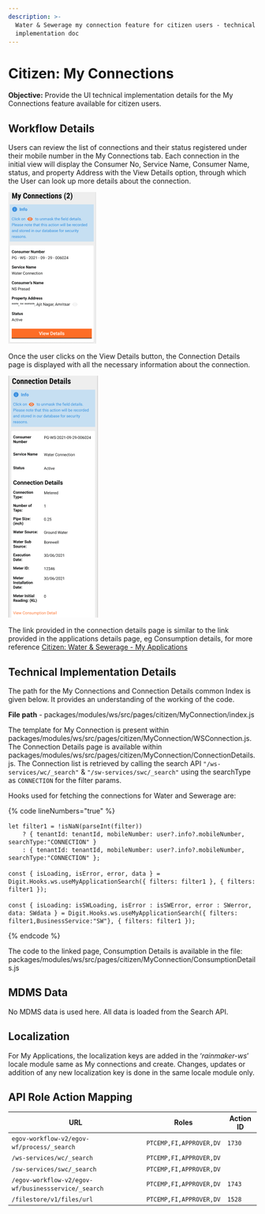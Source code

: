 ```yaml
---
description: >-
  Water & Sewerage my connection feature for citizen users - technical
  implementation doc
---
```


# Citizen: My Connections

**Objective:** Provide the UI technical implementation details for the My Connections feature available for citizen users.

## Workflow Details

Users can review the list of connections and their status registered under their mobile number in the My Connections tab. Each connection in the initial view will display the Consumer No, Service Name, Consumer Name, status, and property Address with the View Details option, through which the User can look up more details about the connection.

![](<../../../../../.gitbook/assets/image (156).png>)

Once the user clicks on the View Details button, the Connection Details page is displayed with all the necessary information about the connection.

![](<../../../../../.gitbook/assets/image (270).png>)

The link provided in the connection details page is similar to the link provided in the applications details page, eg Consumption details, for more reference [Citizen: Water & Sewerage - My Applications](citizen-my-applications.md)

## **Technical Implementation Details**

The path for the My Connections and Connection Details common Index is given below. It provides an understanding of the working of the code.&#x20;

**File path** - packages/modules/ws/src/pages/citizen/MyConnection/index.js

The template for My Connection is present within packages/modules/ws/src/pages/citizen/MyConnection/WSConnection.js. The Connection Details page is available within packages/modules/ws/src/pages/citizen/MyConnection/ConnectionDetails.js. The Connection list is retrieved by calling the search API `"/ws-services/wc/_search"` & `"/sw-services/swc/_search"` using the searchType as `CONNECTION` for the filter params.

Hooks used for fetching the connections for Water and Sewerage are:

{% code lineNumbers="true" %}
```
let filter1 = !isNaN(parseInt(filter))
    ? { tenantId: tenantId, mobileNumber: user?.info?.mobileNumber, searchType:"CONNECTION" }
    : { tenantId: tenantId, mobileNumber: user?.info?.mobileNumber, searchType:"CONNECTION" };

const { isLoading, isError, error, data } = Digit.Hooks.ws.useMyApplicationSearch({ filters: filter1 }, { filters: filter1 });

const { isLoading: isSWLoading, isError : isSWError, error : SWerror, data: SWdata } = Digit.Hooks.ws.useMyApplicationSearch({ filters: filter1,BusinessService:"SW"}, { filters: filter1 });
```
{% endcode %}

The code to the linked page, Consumption Details is available in the file: packages/modules/ws/src/pages/citizen/MyConnection/ConsumptionDetails.js

## **MDMS Data**

No MDMS data is used here. All data is loaded from the Search API.

## &#x20;**Localization**

For My Applications, the localization keys are added in the ‘_rainmaker-ws_’ locale module same as My connections and create. Changes, updates or addition of any new localization key is done in the same locale module only.

## **API Role Action Mapping**

| URL                                                 | Roles                   | Action ID |
| --------------------------------------------------- | ----------------------- | --------- |
| `egov-workflow-v2/egov-wf/process/_search`          | `PTCEMP,FI,APPROVER,DV` | `1730`    |
| `/ws-services/wc/_search`                           | `PTCEMP,FI,APPROVER,DV` |           |
| `/sw-services/swc/_search`                          | `PTCEMP,FI,APPROVER,DV` |           |
| `/egov-workflow-v2/egov-wf/businessservice/_search` | `PTCEMP,FI,APPROVER,DV` | `1743`    |
| `/filestore/v1/files/url`                           | `PTCEMP,FI,APPROVER,DV` | `1528`    |

